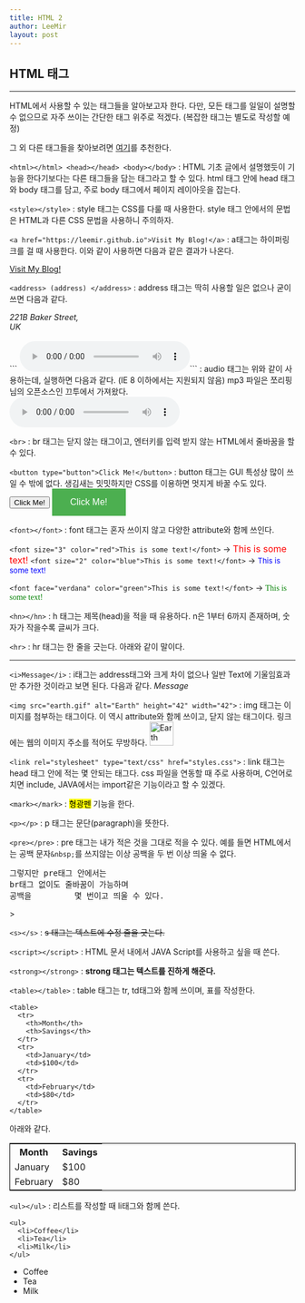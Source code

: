 ```yaml
---
title: HTML 2
author: LeeMir
layout: post
---
```

## HTML 태그
- - -

HTML에서 사용할 수 있는 태그들을 알아보고자 한다.
다만, 모든 태그를 일일이 설명할 수 없으므로 자주 쓰이는 간단한 태그 위주로 적겠다. (복잡한 태그는 별도로 작성할 예정)

그 외 다른 태그들을 찾아보려면 [여기](https://www.w3schools.com/tags/default.asp)를 추천한다.

`<html></html> <head></head> <body></body>`
: HTML 기초 글에서 설명했듯이 기능을 한다기보다는 다른 태그들을 담는 태그라고 할 수 있다. html 태그 안에 head 태그와 body 태그를 담고, 주로 body 태그에서 페이지 레이아웃을 잡는다.

`<style></style>`
: style 태그는 CSS를 다룰 때 사용한다. style 태그 안에서의 문법은 HTML과 다른 CSS 문법을 사용하니 주의하자.

`<a href="https://leemir.github.io">Visit My Blog!</a>`
: a태그는 하이퍼링크를 걸 때 사용한다. 이와 같이 사용하면 다음과 같은 결과가 나온다.

<a href="https://leemir.github.io">Visit My Blog!</a>

`<address> (address) </address>`
: address 태그는 딱히 사용할 일은 없으나 굳이 쓰면 다음과 같다.

<address>221B Baker Street,<br>UK</address>
<br>
```
<audio controls>
	<source src="LobbyBGM.mp3" type="audio/mpeg">
</audio>```
: audio 태그는 위와 같이 사용하는데, 실행하면 다음과 같다.
(IE 8 이하에서는 지원되지 않음)
mp3 파일은 쪼리핑님의 오픈소스인 끄투에서 가져왔다.
<audio controls>
	<source src="LobbyBGM.mp3" type="audio/mpeg">
    Your browser does not support the audio element.
</audio>

`<br>`
: br 태그는 닫지 않는 태그이고, 엔터키를 입력 받지 않는 HTML에서 줄바꿈을 할 수 있다.

`<button type="button">Click Me!</button>`
: button 태그는 GUI 특성상 많이 쓰일 수 밖에 없다. 생김새는 밋밋하지만 CSS를 이용하면 멋지게 바꿀 수도 있다.
<button type="button">Click Me!</button>
<button type="button" style="background-color: #4CAF50;border:none;color:white;padding:15px 32px;text-align:center;text-decoration:none;display:inline-block;font-size:16px;">Click Me!</button>

`<font></font>`
: font 태그는 혼자 쓰이지 않고 다양한 attribute와 함께 쓰인다.

`<font size="3" color="red">This is some text!</font>` -> <font size="3" color="red">This is some text!</font>
`<font size="2" color="blue">This is some text!</font>` -> <font size="2" color="blue">This is some text!</font>

`<font face="verdana" color="green">This is some text!</font>` -> <font face="verdana" color="green">This is some text!</font>

`<hn></hn>`
: h 태그는 제목(head)을 적을 때 유용하다. n은 1부터 6까지 존재하며, 숫자가 작을수록 글씨가 크다.

`<hr>`
: hr 태그는 한 줄을 긋는다. 아래와 같이 말이다.
<hr>

`<i>Message</i>`
: i태그는 address태그와 크게 차이 없으나 일반 Text에 기울임효과만 추가한 것이라고 보면 된다. 다음과 같다.
<i>Message</i>

`<img src="earth.gif" alt="Earth" height="42" width="42">`
: img 태그는 이미지를 첨부하는 태그이다. 이 역시 attribute와 함께 쓰이고, 닫지 않는 태그이다. 링크에는 웹의 이미지 주소를 적어도 무방하다.
<img src="https://www.google.com/url?sa=i&source=images&cd=&ved=2ahUKEwiLzv_x29HfAhUF7LwKHRebBlIQjRx6BAgBEAU&url=https%3A%2F%2Fko.wikipedia.org%2Fwiki%2FGIF&psig=AOvVaw3pnHkBg-mAYCzy1dp87rHU&ust=1546608529353473" alt="Earth" height="42" width="42">

`<link rel="stylesheet" type="text/css" href="styles.css">`
: link 태그는 head 태그 안에 적는 몇 안되는 태그다. css 파일을 연동할 때 주로 사용하며, C언어로 치면 include, JAVA에서는 import같은 기능이라고 할 수 있겠다.

`<mark></mark>`
: <mark>형광펜</mark> 기능을 한다.

`<p></p>`
: p 태그는 문단(paragraph)을 뜻한다.

`<pre></pre>`
: pre 태그는 내가 적은 것을 그대로 적을 수 있다. 예를 들면 HTML에서는 공백 문자`&nbsp;`를 쓰지않는 이상 공백을 두 번 이상 띄울 수 없다.
<pre>그렇지만 pre태그 안에서는
br태그 없이도 줄바꿈이 가능하며
공백을         몇 번이고 띄울 수 있다.</pre>>

`<s></s>`
: <s>s 태그는 텍스트에 수정 줄을 긋는다.</s>

`<script></script>`
: HTML 문서 내에서 JAVA Script를 사용하고 싶을 때 쓴다.

`<strong></strong>`
: <strong>strong 태그는 텍스트를 진하게 해준다.</strong>

`<table></table>`
: table 태그는 tr, td태그와 함께 쓰이며, 표를 작성한다.

```
<table>
  <tr>
    <th>Month</th>
    <th>Savings</th>
  </tr>
  <tr>
    <td>January</td>
    <td>$100</td>
  </tr>
  <tr>
    <td>February</td>
    <td>$80</td>
  </tr>
</table>
```
아래와 같다.
<table style="border:1px solid black;">
  <tr>
    <th>Month</th>
    <th>Savings</th>
  </tr>
  <tr>
    <td>January</td>
    <td>$100</td>
  </tr>
  <tr>
    <td>February</td>
    <td>$80</td>
  </tr>
</table>

`<ul></ul>`
: 리스트를 작성할 때 li태그와 함께 쓴다.
```
<ul>
  <li>Coffee</li>
  <li>Tea</li>
  <li>Milk</li>
</ul>
```
<ul>
  <li>Coffee</li>
  <li>Tea</li>
  <li>Milk</li>
</ul>